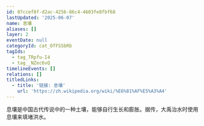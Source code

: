 ```yaml
---
id: 07ccef8f-d2ac-4256-86c4-4603fe8fbf68
lastUpdated: '2025-06-07'
name: 息壤
aliases: []
layer: 2
eventDate: null
categoryId: cat_OfFSSbRb
tagIds:
  - tag_TRpfu-I4
  - tag__NZec6vQ
timelineEvents: []
relations: []
titledLinks:
  - title: '链接: 息壤'
    url: 'https://zh.wikipedia.org/wiki/%E6%81%AF%E5%A3%A4'
---
```

息壤是中国古代传说中的一种土壤，能够自行生长和膨胀。据传，大禹治水时使用息壤来填堵洪水。
